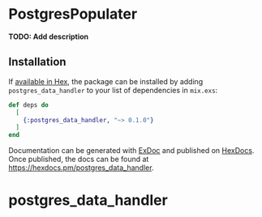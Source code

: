 # PostgresPopulater

**TODO: Add description**

## Installation

If [available in Hex](https://hex.pm/docs/publish), the package can be installed
by adding `postgres_data_handler` to your list of dependencies in `mix.exs`:

```elixir
def deps do
  [
    {:postgres_data_handler, "~> 0.1.0"}
  ]
end
```

Documentation can be generated with [ExDoc](https://github.com/elixir-lang/ex_doc)
and published on [HexDocs](https://hexdocs.pm). Once published, the docs can
be found at <https://hexdocs.pm/postgres_data_handler>.

# postgres_data_handler
